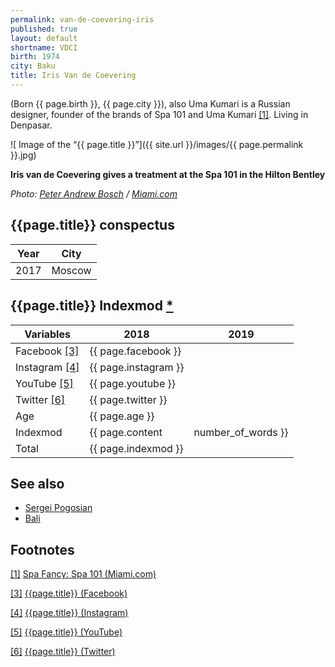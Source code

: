 ```yaml
---
permalink: van-de-coevering-iris
published: true
layout: default
shortname: VDCI
birth: 1974
city: Baku
title: Iris Van de Coevering
---
```

(Born {{ page.birth }}, {{ page.city }}), also Uma Kumari is a Russian designer, founder of the brands of Spa 101 and Uma Kumari <span id="a1">[\[1\]](#f1)</span>. Living in Denpasar.

![ Image of the “{{ page.title }}”]({{ site.url }}/images/{{ page.permalink }}.jpg)

**Iris van de Coevering gives a treatment at the Spa 101 in the Hilton Bentley**

*Photo: [Peter Andrew Bosch](index) / [Miami.com](http://www.miami.com/things-to-do-in-miami/spa-fancy-spa-101-1271)*

## {{page.title}} conspectus

|Year|City|
|-|-|
|2017|Moscow|

## {{page.title}} Indexmod [*](indexmod)

|Variables|2018|2019|
|-|-|-|
|Facebook <span id="a3">[\[3\]](#f3)</span>|{{ page.facebook }}||
|Instagram <span id="a4">[\[4\]](#f4)</span>|{{ page.instagram }}||
|YouTube <span id="a5">[\[5\]](#f5)</span>|{{ page.youtube }}||
|Twitter <span id="a6">[\[6\]](#f6)</span>|{{ page.twitter }}||
|Age|{{ page.age }}||
|Indexmod|{{ page.content | number_of_words }}||
|Total|{{ page.indexmod }}||

## See also

+ [Sergei Pogosian](pogosian-sergei)
+ [Bali](bali)


## Footnotes

[[1]](#a1) <span id="f1"></span> [Spa Fancy: Spa 101 (Miami.com)](http://www.miami.com/things-to-do-in-miami/spa-fancy-spa-101-1271/)

[[3]](#a3) <span id="f3"></span> [{{page.title}} (Facebook)](index)

[[4]](#a4) <span id="f4"></span> [{{page.title}} (Instagram)](index)

[[5]](#a5) <span id="f5"></span> [{{page.title}} (YouTube)](index)

[[6]](#a6) <span id="f6"></span> [{{page.title}} (Twitter)](index)
